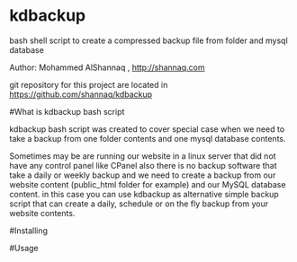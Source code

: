 # kdbackup
bash shell script to create a compressed backup file from folder and mysql database

Author: Mohammed AlShannaq , http://shannaq.com

git repository for this project are located in https://github.com/shannaq/kdbackup

#What is kdbackup bash script

kdbackup bash script was created to cover special case when we need to take a backup from one folder contents and one mysql database contents.

Sometimes may be are running our website in a linux server that did not have any control panel like CPanel also there is no backup software that take a daily or weekly backup and we need to create a backup from our website content (public_html folder for example) and our MySQL database content. in this case you can use kdbackup as alternative simple backup script that can create a daily, schedule or on the fly backup from your website contents.

#Installing


#Usage



